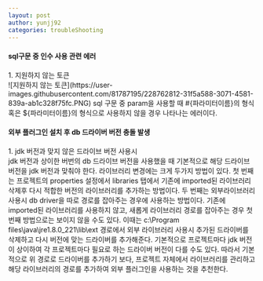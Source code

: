 ```yaml
---
layout: post
author: yunjj92 
categories: troubleShooting
---
```


<article>
    <section>
        <h4>sql구문 중 인수 사용 관련 에러</h4>
        <p>1. 지원하지 않는 토큰 <br>
        ![지원하지 않는 토큰](https://user-images.githubusercontent.com/81787195/228762812-31f5a588-3071-4581-839a-ab1c328f75fc.PNG)
        sql 구문 중 param을 사용할 때 #{파라미터이름}의 형식 혹은 ${파라미터이름}의 형식으로 사용하지 않을 경우 나타나는 에러이다. 
        </p>
        <h4>외부 플러그인 설치 후 db 드라이버 버전 충돌 발생</h4>
        <p> 1. jdk 버전과 맞지 않은 드라이브 버전 사용시 <br>
        jdk 버전과 상이한 버번의 db 드라이브 버전을 사용했을 때 기본적으로 해당 드라이브 버전을 jdk 버전과 맞춰야 한다. 라이브러리 변경에는 크게 두가지 방법이 있다. 첫 번째는 프로젝트의 properties 설정에서 libraries 탭에서 기존에 imported된 라이브러리 삭제후 다시 적합한 버전의 라이브러리를 추가하는 방법이다. 두 번째는 외부라이브러리 사용시 db driver을 따로 경로를 잡아주는 경우에 사용하는 방법이다. 기존에 imported된 라이브러리를 사용하지 않고, 새롭게 라이브러리 경로를 잡아주는 경우 첫번째 방법으로는 보이지 않을 수도 있다. 이때는  c:\Program files\java\jre1.8.0_221\lib\ext 경로에서  외부 라이브러리 사용시 추가된 드라이버를 삭제하고 다시 버전에 맞는 드라이버를 추가해준다. 기본적으로 프로젝트마다 jdk 버전이 상이하여 각 프로젝트마다 필요로 하는 드라이버 버전이 다를 수도 있다. 따라서 기본적으로 위 경로로 드라이버를 추가하기 보다, 프로젝트 자체에서 라이브러리를 관리하고 해당 라이브러리의 경로를 추가하여 외부 플러그인을 사용하는 것을 추천한다. 
        </p>
        <pre class="codeblock"></pre>
    </section>
</article>

